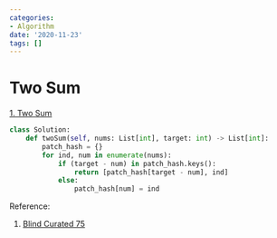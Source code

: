 ```yaml
---
categories:
- Algorithm
date: '2020-11-23'
tags: []
---
```


# Two Sum

[1. Two Sum](https://leetcode.com/problems/two-sum/)

```python
class Solution:
    def twoSum(self, nums: List[int], target: int) -> List[int]:
        patch_hash = {}
        for ind, num in enumerate(nums):
            if (target - num) in patch_hash.keys():
                return [patch_hash[target - num], ind]
            else:
                patch_hash[num] = ind
```

Reference:

1. [Blind Curated 75](https://leetcode.com/list/xoqag3yj/)